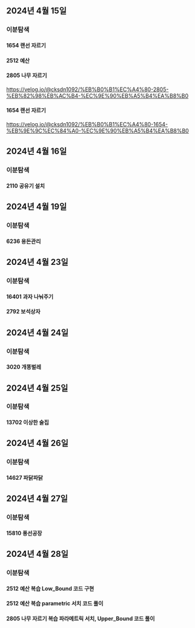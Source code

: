 
## 2024년 4월 15일
### 이분탐색
#### 1654 랜선 자르기


#### 2512 예산
#### 2805 나무 자르기

https://velog.io/@cksdn1092/%EB%B0%B1%EC%A4%80-2805-%EB%82%98%EB%AC%B4-%EC%9E%90%EB%A5%B4%EA%B8%B0

#### 1654 랜선 자르기

https://velog.io/@cksdn1092/%EB%B0%B1%EC%A4%80-1654-%EB%9E%9C%EC%84%A0-%EC%9E%90%EB%A5%B4%EA%B8%B0

## 2024년 4월 16일
### 이분탐색
#### 2110 공유기 설치

## 2024년 4월 19일
### 이분탐색
#### 6236 용돈관리

## 2024년 4월 23일
### 이분탐색
#### 16401 과자 나눠주기
#### 2792 보석상자

## 2024년 4월 24일
### 이분탐색
#### 3020 개똥벌레

## 2024년 4월 25일
### 이분탐색
#### 13702 이상한 술집

## 2024년 4월 26일
### 이분탐색
#### 14627 파닭파닭

## 2024년 4월 27일
### 이분탐색
#### 15810 풍선공장

## 2024년 4월 28일
### 이분탐색
#### 2512 예산 복습 Low_Bound 코드 구현
#### 2512 예산 복습 parametric 서치 코드 풀이
#### 2805 나무 자르기 복습 파라메트릭 서치, Upper_Bound 코드 풀이





